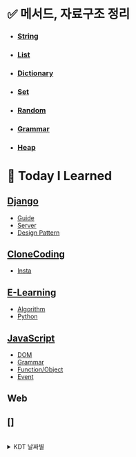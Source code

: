 # ✅ 메서드, 자료구조 정리

- ### [String](KDT/kdt_week2/string.md)
- ### [List](KDT/kdt_week2/list.md)
- ### [Dictionary](KDT/kdt_week2/dictionary.md)
- ### [Set](KDT/kdt_week5/set.md)
- ### [Random](KDT/kdt_week2/import_random.md)
- ### [Grammar](KDT/kdt_week3/grammar1.14.md)
- ### [Heap](KDT/kdt_week5/heap.md)

# 💭 Today I Learned

## [Django](Django)
- [Guide](Django/django_guide.md)
- [Server](https://github.com/Code-Sloth/TIL/blob/master/KDT/kdt_week13/django3.20.md)
- [Design Pattern](https://github.com/Code-Sloth/TIL/blob/master/KDT/kdt_week13/django3.21.md)

## [CloneCoding](CloneCoding)
- [Insta](CloneCoding/insta/insta.html)

## [E-Learning](mlp)
- [Algorithm](mlp)
- [Python](python_lecture)

## [JavaScript](KDT)
- [DOM](https://github.com/Code-Sloth/TIL/blob/master/KDT/kdt_week12/html3.13.md)
- [Grammar](https://github.com/Code-Sloth/TIL/blob/master/KDT/kdt_week12/js3.14.md)
- [Function/Object](https://github.com/Code-Sloth/TIL/blob/master/KDT/kdt_week12/js3.15.md)
- [Event](https://github.com/Code-Sloth/TIL/blob/master/KDT/kdt_week12/js3.16.md)

## Web


## []

<br/>

<details>
<summary>KDT 날짜별</summary>

|week 13|week 14|
|--|--|
|**🔥 Day85 (3.20)**|**🔥 Day92 (3.27)**|
|[Django3.20/Setting](KDT/kdt_week13/django3.20.md)|[]()|
|**🔥 Day86 (3.21)**|**🔥 Day93 (3.28)**|
|[Django3.21/Design_Pattern](KDT/kdt_week13/django3.21.md)|[]()|
|**🔥 Day87 (3.22)**|**🔥 Day94 (3.29)**|
|[]()|[]()|
|**🔥 Day88 (3.23)**|**🔥 Day95 (3.30)**|
|[]()|[]()|
|**🔥 Day89 (3.24)**|**🔥 Day96 (3.31)**|
|[]()|[]()|
|**☁ Day90 (3.25) / Weekend**|**☁ Day97 (4.1) / Weekend**|
|[]()|[]()|
|**☁ Day91 (3.26) / Weekend**|**☁ Day98 (4.2) / Weekend**|
|[]()|[]()|

<br/>

|week 11|week 12|
|--|--|
|**🔥 Day71 (3.6)**|**🔥 Day78 (3.13)**|
|[HTML/CSS3.6/Bootstrap](KDT/kdt_week11/html3.6.md) <br/> [HTML_Practice3.6.1](KDT/kdt_week11/html_practice3.6/html_practice3.6.2.html) <br/> [HTML_Practice3.6.2](KDT/kdt_week11/html_practice3.6/html_practice3.6.3.html)|[JavaScript3.13/DOM](KDT/kdt_week12/html3.13.md) <br/> [JS_Practice3.13.1](KDT/kdt_week12/html_practice3.13/js3.13.1.html) <br/> [JS_Practice3.13.2](KDT/kdt_week12/html_practice3.13/js3.13.2.html)|
|**🔥 Day72 (3.7)**|**🔥 Day79 (3.14)**|
|[HTML/CSS3.7/Grid](KDT/kdt_week11/html3.7.md) <br/> [NETFLIX_CloneCoding_Bootstrap](KDT/kdt_week11/html_practice3.7/netflix_clonecoding/netflix.html)|[JavaScript3.14/Grammar](KDT/kdt_week12/js3.14.md) <br/> [JS_Practice3.14](KDT/kdt_week12/js_practice3.14/js3.14.3.html)|
|**🔥 Day73 (3.8)**|**🔥 Day80 (3.15)**|
|[HTML/CSS3.8/ResponsiveWeb](KDT/kdt_week11/html3.8.md) <br/> [HTML_Practice3.8](KDT/kdt_week11/html_practice3.8/html_practice3.8.2.html)|[JavaScript3.15/Function](KDT/kdt_week12/js3.15.md) <br/> [JS_Practice3.15.1](KDT/kdt_week12/js_practice3.15/js3.15.1.html) <br/> [JS_Practice3.15.2](KDT/kdt_week12/js_practice3.15/js3.15.2.html)|
|**🔥 Day74 (3.9)**|**🔥 Day81 (3.16)**|
|[MYBOX_CloneCoding](KDT/kdt_week11/3.9/pj3.9.1.html)|[JavaScript3.16/Event](KDT/kdt_week12/js3.16.md) <br/> [JS_Practice3.16.1](KDT/kdt_week12/js_practice3.16/js3.16.1.html) <br/> [JS_Practice3.16.2](KDT/kdt_week12/js_practice3.16/js3.16.2.html) <br/> [JS_Practice3.16.3](KDT/kdt_week12/js_practice3.16/js3.16.3.html)|
|**🔥 Day75 (3.10)**|**🔥 Day82 (3.17)**|
|[Airbnb_CloneCoding](KDT/kdt_week11/3.10/pj3.10.html)|[Lotto_CloneCoding](KDT/kdt_week12/web_lotto/lotto_clone.html)|
|**☁ Day76 (3.11) / Weekend**|**☁ Day83 (3.18) / Weekend**|
|[Bootstrap](KDT/kdt_week11/bootstrap.html) <br/> [Carousel](KDT/kdt_week11/carousel.html)|[Resposnsive](KDT/kdt_week11/responsive.html)|
|**☁ Day77 (3.12) / Weekend**|**☁ Day84 (3.19) / Weekend**|
|[Image](KDT/kdt_week11/image.html)|[Insta_CloneCoding](CloneCoding/insta/insta.html)|

|week 9|week 10|
|--|--|
|**🔥 Day57 (2.20)**|**🔥 Day64 (2.27)**|
|[Database2.20/Trigger](KDT/kdt_week9/database2.20.md)|[HTML/CSS2.27/Position](KDT/kdt_week10/html2.27.md) <br/> [HTML/CSS_Practice2.27](KDT/kdt_week10/html_practice2.27/html_practice2.27.3.html)|
|**🔥 Day58 (2.21)**|**🔥 Day65 (2.28)**|
|[Database2.21/ERD](KDT/kdt_week9/database2.21.md)|[HTML/CSS2.28/Flex](KDT/kdt_week10/html2.28.md) <br/> [HTML/CSS_Practice2.28](KDT/kdt_week10/html_practice2.28/html_practice2.28.4.html)|
|**🔥 Day59 (2.22)**|**🔥 Day66 (3.1)**|
|[HTML/CSS2.22](KDT/kdt_week9/html2.22.md) <br/> [HTML/CSS_Practice2.22](KDT/kdt_week9/html_practice2.22.2.html)|[Python_SpeedUp](KDT/kdt_week10/python_speedup.md)|
|**🔥 Day60 (2.23)**|**🔥 Day67 (3.2)**|
|[HTML/CSS2.23/Box](KDT/kdt_week9/html2.23.md) <br/> [HTML/CSS_Practice2.23](KDT/kdt_week9/html_practice2.23.html)|[HTML/CSS3.2/Semantics](KDT/kdt_week10/html3.2.md) <br/> [HTML/CSS_Practice3.2](KDT/kdt_week10/html_practice3.2/html_practice3.2.3.html)|
|**🔥 Day61 (2.24)**|**🔥 Day68 (3.3)**|
|[HTML/CSS_Profile_Practice](KDT/kdt_week9/pj2.24.2.html)|[WIKI_CloneCoding](KDT/kdt_week10/3.3/pj3.3.1.html) <br/> [NETFLIX_CloneCoding](KDT/kdt_week10/3.3/pj3.3.3.html)|
|**☁ Day62 (2.25) / Weekend**|**☁ Day69 (3.4) / Weekend**|
|[Mlp_Algorithm23](KDT/mlp/mlp_algorithm23.md)|[Mlp_Algorithm14](KDT/mlp/mlp_algorithm14.md)|
|**☁ Day63 (2.26) / Weekend**|**☁ Day70 (3.5) / Weekend**|
|[Mlp_Algorithm25](KDT/mlp/mlp_algorithm25.md)|[Mlp_Algorithm15](KDT/mlp/mlp_algorithm15.md)|

<br/>

|week 7|week 8|
|--|--|
|**🔥 Day43 (2.6)**|**🔥 Day50 (2.13)**|
|[Algorithm2.6/DFS](KDT/kdt_week7/algorithm2.6.md) <br/> [Baekjoon2.6](KDT/kdt_week7/boj2.6.py)|[Database2.13/DQL](KDT/kdt_week8/database2.13.md) <br/> [SQL_Practice2.13](KDT/kdt_week8/sqlpractice2.13.sql)|
|**🔥 Day44 (2.7)**|**🔥 Day51 (2.14)**|
|[Algorithm2.7/Implementation](KDT/kdt_week7/algorithm2.7.md) <br/> [Baekjoon2.7](KDT/kdt_week7/boj2.7.py)|[Database2.14/DDL,DML](KDT/kdt_week8/database2.14.md) <br/> [SQL_Practice2.14.1](KDT/kdt_week8/sqlpractice2.14.sql) <br/> [SQL_Practice2.14.2](KDT/kdt_week8/sqlpractice2.14.2.sql)|
|**🔥 Day45 (2.8)**|**🔥 Day52 (2.15)**|
|[Database2.8/RDBMS](KDT/kdt_week7/database2.8.md) <br/> [MySQL_Guide](KDT/kdt_week7/MySQLguide.md)|[Database2.15/Join](KDT/kdt_week8/database2.15.md) <br/> [SQL_Practice2.15](KDT/kdt_week8/sqlpractice2.15.sql)|
|**🔥 Day46 (2.9)**|**🔥 Day53 (2.16)**|
|[Database2.9/SQL](KDT/kdt_week7/database2.9.md) <br/> [SQL_Practice2.9](KDT/kdt_week7/sqlpractice2.9.sql)|[Database2.16/Subquery](KDT/kdt_week8/database2.16.md) <br/> [SQL_Practice2.16](KDT/kdt_week8/sqlpractice2.16.sql)|
|**🔥 Day47 (2.10)**|**🔥 Day54 (2.17)**|
|[Mlp_Algorithm21](KDT/mlp/mlp_algorithm21.md) <br/>[Sweatest2.10](KDT/kdt_week7/sweatest2.10.py)|[Mlp_Algorithm20](KDT/mlp/mlp_algorithm20.md)|
|**☁ Day48 (2.11) / Weekend**|**☁ Day55 (2.18) / Weekend**|
|[Mlp_Algorithm17](KDT/mlp/mlp_algorithm17.md)|[Mlp_Algorithm13](KDT/mlp/mlp_algorithm13.md)|
|**☁ Day49 (2.12) / Weekend**|**☁ Day56 (2.19) / Weekend**|
|[Mlp_Algorithm18](KDT/mlp/mlp_algorithm18.md) <br/> [Mlp_Algorithm24](KDT/mlp/mlp_algorithm24.md)|[Mlp_Algorithm19](KDT/mlp/mlp_algorithm19.md)|

<br/>

|week 5|week 6|
|--|--|
|**☁ Day29 (1.23) / Holidays**|**🔥 Day36 (1.30)**|
|[Collections1.23](KDT/kdt_week5/collections.md)|[Algorithm1.30/2DimensionalArray](KDT/kdt_week6/algorithm1.30.md) <br/> [Baekjoon1.30](KDT/kdt_week6/boj1.30.py)|
|**☁ Day30 (1.24) / Holidays**|**🔥 Day37 (1.31)**|
|[Mlp_Algorithm1~4](KDT/mlp/mlp_algorithm1~4.md)|[Mlp_Algorithm8~9](KDT/mlp/mlp_algorithm8~9.md) <br/> [Baekjoon1.31](KDT/kdt_week6/boj1.31.py)|
|**☁ Day31 (1.25) / Holidays**|**🔥 Day38 (2.1)**|
|[Stack,Queue,Deque1.25](KDT/kdt_week5/queue.md)|[Algorithm2.1/ExhaustiveSearch](KDT/kdt_week6/algorithm2.1.md) <br/> [Baekjoon2.1](KDT/kdt_week6/boj2.1.py)|
|**🔥 Day32 (1.26)**|**🔥 Day39 (2.2)**|
|[Algorithm1.26/Stack,Queue](KDT/kdt_week5/algorithm1.26.md) <br/> [Baekjoon1.26](KDT/kdt_week5/boj1.26.py)|[Algorithm2.2/Graph](KDT/kdt_week6/algorithm2.2.md) <br/> [Baekjoon2.2](KDT/kdt_week6/boj2.2.py)|
|**🔥 Day33 (1.27)**|**🔥 Day40 (2.3)**|
|[Algorithm1.27/Heap,Set](KDT/kdt_week5/algorithm1.27.md) <br/> [Baekjoon1.27](KDT/kdt_week5/boj1.27.py)|[Sweatest2.3](KDT/kdt_week6/swea2.3.py)|
|**☁ Day34 (1.28) / Weekend**|**☁ Day41 (2.4) / Weekend**|
|[Set](KDT/kdt_week5/set.md) <br/> [Heap](KDT/kdt_week5/heap.md)|[Mlp_Algorithm10](KDT/mlp/mlp_algorithm10.md)|
|**☁ Day35 (1.29) / Weekend**|**☁ Day42 (2.5) / Weekend**|
|[Mlp_Algorithm5~7](KDT/mlp/mlp_algorithm5~7.md)|[Mlp_Algorithm11~12](KDT/mlp/mlp_algorithm11~12.md)|

<br/>

|week 3|week 4|
|--|--|
|**🔥 Day15 (1.9)**|**🔥 Day22 (1.16)**|
|[Python1.9/메서드](KDT/kdt_week3/python_1.9.md) <br/> [Python_Practice1.9.1](KDT/kdt_week3/practice1.9.1.py) <br/> [Python_Practice1.9.2](KDT/kdt_week3/practice1.9.2.py)|[Algorithm1.16/Coding Test](KDT/kdt_week4/algorithm1.16.md)　　 <br/> [Practice1.16.1](KDT/kdt_week4/practice1.16.1.py) <br/> [Baekjoon1.16](KDT/kdt_week4/boj1.16.py)|
|**🔥 Day16 (1.10)**|**🔥 Day23 (1.17)**|
|[Python1.10/함수](KDT/kdt_week3/python_1.10.md) <br/> [Python_Practice1.10.1](KDT/kdt_week3/practice1.10.1.py) <br/> [Python_swea1.10](KDT/kdt_week3/swea1.10.py)|[Algorithm1.17/Time Complexity](KDT/kdt_week4/algorithm1.17.md) <br/> [Practice1.17.1](KDT/kdt_week4/practice1.17.1.py) <br/> [Baekjoon1.17](KDT/kdt_week4/boj1.17.py)|
|**🔥 Day17 (1.11)**|**🔥 Day24 (1.18)**|
|[Python1.11/클래스](KDT/kdt_week3/python_1.11.md) <br/> [Python_Practice1.11.1](KDT/kdt_week3/practice1.11.1.py) <br/> [Python_swea1.11](KDT/kdt_week3/swea1.11.py)|[Algorithm1.18/String](KDT/kdt_week4/algorithm1.18.md) <br/> [Practice1.18.1](KDT/kdt_week4/practice1.18.1.py) <br/> [Baekjoon1.18](KDT/kdt_week4/boj1.18.py)|
|**🔥 Day18 (1.12)**|**🔥 Day25 (1.19)**|
|[Python1.12/클래스2](KDT/kdt_week3/python_1.12.md) <br/> [Python_Practice1.12.1](KDT/kdt_week3/practice1.12.1.py) <br/> [Python_sweatest1.12](KDT/kdt_week3/pythontest1.12.py)|[Algorithm1.19/Dictionary](KDT/kdt_week4/algorithm1.19.md) <br/> [Baekjoon1.19](KDT/kdt_week4/boj1.19.py)|
|**🔥 Day19 (1.13)**|**🔥 Day26 (1.20)**|
|[Python1.13/API](KDT/kdt_week3/python_1.13.md) <br/> [API Project 2](https://github.com/Code-Sloth/PJT-02)|[Swea1.20](KDT/kdt_week4/swea1.20.py)|
|**☁ Day20 (1.14) / Weekend**|**☁ Day27 (1.21) / Weekend**|
|[Additional Grammar & dotenv](KDT/kdt_week3/grammar1.14.md)|[Algorithm](KDT/kdt_week4/algorithm.md)|
|**☁ Day21 (1.15) / Weekend**|**☁ Day28 (1.22) / Weekend**|
|[Code_Review](https://github.com/Code-Sloth/TIL/tree/master/baek/codereview)|[Codingtest](KDT/kdt_week4/codingtest.md)|

<br/>

|week 1|week 2|
|--|--|
|**🔥 Day1 (12.26)**|**🔥 Day8 (1.2)**|**🔥 Day15 (1.9)**|
|- OT ✅|[Python1.2파이썬 기초](KDT/kdt_week2/python_practice/python_1.2.md) <br/> [Python_Practice1.2.1](KDT/kdt_week2/python_practice/practice1.2.1.py) <br/> [Python_Practice1.2.2](KDT/kdt_week2/python_practice/practice1.2.2.py) <br/> [Create_Repository_BAEKJOONHub](https://github.com/Code-Sloth/BAEKJOONHub)|
|**🔥 Day2 (12.27)**|**🔥 Day9 (1.3)**|
|[Markdown](KDT/kdt_week1/markdown.md) <br/> [CLI & GIT](KDT/kdt_week1/CLI.md)|[Python1.3/제어문 반복문](KDT/kdt_week2/python_practice/practice1.3.md) <br/> [Python_Practice1.3.1](KDT/kdt_week2/python_practice/practice1.3.1.py) <br/> [Python_Practice1.3.2](KDT/kdt_week2/python_practice/practice1.3.2.py)|
|**🔥 Day3 (12.28)**|**🔥 Day10 (1.4)**|
|[Github](KDT/kdt_week1/github.md)|[Python1.4/함수](KDT/kdt_week2/python_practice/python_1.4.md) <br/> [Python_Practice1.4.1](KDT/kdt_week2/python_practice/practice1.4.1.py) <br/> [Python_Practice1.4.2](KDT/kdt_week2/python_practice/practice1.4.2.py)|
|**🔥 Day4 (12.29)**|**🔥 Day11 (1.5)**|
|[Branch](KDT/kdt_week1/branch.md)|[Python1.5/딕셔너리 모듈](KDT/kdt_week2/python_practice/python_1.5.md) <br/> [Python_Practice1.5.1](KDT/kdt_week2/python_practice/practice1.5.1.py) <br/> [Python_Practice1.5.2](KDT/kdt_week2/python_practice/practice1.5.2.py)|
|**🔥 Day5 (12.30)**|**🔥 Day12 (1.6)**|
|[Employment](KDT/kdt_week1/employment_lecture.md) <br/> [Employment_Practice](KDT/kdt_week1/employment.md)|[python1.6/Json](KDT/kdt_week2/python_practice/python_1.6.md) <br/> [json Project 01](https://github.com/Code-Sloth/KDT-PJT1)|
|**☁ Day6 (12.31) / Weekend**|**☁ Day13 (1.7) / Weekend**|
|[Year_Plan](KDT/plan/yearplan.md) <br/> [Python_Lecture 0~1hour](KDT/python_lecture/python1.py) <br/> [Python_Lecture 1~2hour](KDT/python_lecture/python2.py)|[list](KDT/kdt_week2/list.md) <br/> [dictionary](KDT/kdt_week2/dictionary.md) <br/> [random](KDT/kdt_week2/import_random.md)|
|**☁ Day7 (23.1.1) / Weekend**|**☁ Day14 (1.8) / Weekend**|
|[Python_Lecture 2~3hour](KDT/python_lecture/python3.py)|[String](KDT/kdt_week2/string.md)|
</details>